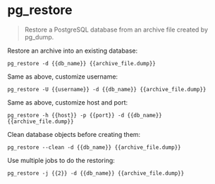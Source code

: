 pg_restore
==========

> Restore a PostgreSQL database from an archive file created by pg_dump.

Restore an archive into an existing database:

    pg_restore -d {{db_name}} {{archive_file.dump}}

Same as above, customize username:

    pg_restore -U {{username}} -d {{db_name}} {{archive_file.dump}}

Same as above, customize host and port:

    pg_restore -h {{host}} -p {{port}} -d {{db_name}} {{archive_file.dump}}

Clean database objects before creating them:

    pg_restore --clean -d {{db_name}} {{archive_file.dump}}

Use multiple jobs to do the restoring:

    pg_restore -j {{2}} -d {{db_name}} {{archive_file.dump}}
